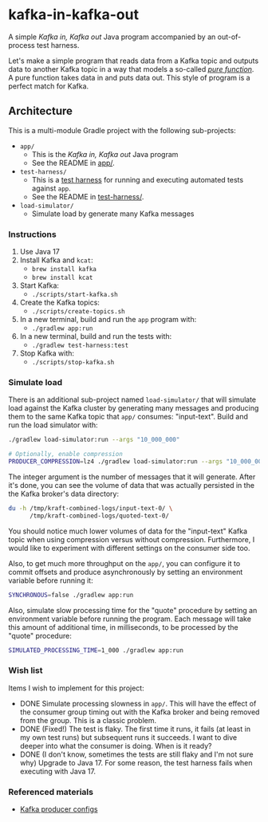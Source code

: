 # kafka-in-kafka-out

A simple *Kafka in, Kafka out* Java program accompanied by an out-of-process test harness.

Let's make a simple program that reads data from a Kafka topic and outputs data to another Kafka topic in a way that models
a so-called [*pure function*](https://en.wikipedia.org/wiki/Pure_function). A pure function takes data in and puts data
out. This style of program is a perfect match for Kafka. 

## Architecture

This is a multi-module Gradle project with the following sub-projects:

* `app/`
  * This is the *Kafka in, Kafka out* Java program
  * See the README in [app/](app/).
* `test-harness/`
  * This is a [test harness](https://en.wikipedia.org/wiki/Test_harness) for running and executing automated tests against `app`.
  * See the README in [test-harness/](test-harness/).
* `load-simulator/`
  * Simulate load by generate many Kafka messages

### Instructions

1. Use Java 17
2. Install Kafka and `kcat`:
   * `brew install kafka`
   * `brew install kcat`
3. Start Kafka:
   * `./scripts/start-kafka.sh`
4. Create the Kafka topics:
   * `./scripts/create-topics.sh`
5. In a new terminal, build and run the `app` program with:
   * `./gradlew app:run`
6. In a new terminal, build and run the tests with:
   * `./gradlew test-harness:test`
7. Stop Kafka with:
   * `./scripts/stop-kafka.sh`

### Simulate load

There is an additional sub-project named `load-simulator/` that will simulate load against the Kafka cluster by generating
many messages and producing them to the same Kafka topic that `app/` consumes: "input-text". Build and run the load
simulator with:

```bash
./gradlew load-simulator:run --args "10_000_000"

# Optionally, enable compression
PRODUCER_COMPRESSION=lz4 ./gradlew load-simulator:run --args "10_000_000"
```

The integer argument is the number of messages that it will generate. After it's done, you can see the volume of data that
was actually persisted in the the Kafka broker's data directory:

```bash
du -h /tmp/kraft-combined-logs/input-text-0/ \
      /tmp/kraft-combined-logs/quoted-text-0/
```

You should notice much lower volumes of data for the "input-text" Kafka topic when using compression versus without compression.
Furthermore, I would like to experiment with different settings on the consumer side too.

Also, to get much more throughput on the `app/`, you can configure it to commit offsets and produce asynchronously by setting
an environment variable before running it:

```bash
SYNCHRONOUS=false ./gradlew app:run
```

Also, simulate slow processing time for the "quote" procedure by setting an environment variable before running the
program. Each message will take this amount of additional time, in milliseconds, to be processed by the "quote"
procedure:

```bash
SIMULATED_PROCESSING_TIME=1_000 ./gradlew app:run
```

### Wish list

Items I wish to implement for this project:

* DONE Simulate processing slowness in `app/`. This will have the effect of the consumer group timing out with the Kafka
  broker and being removed from the group. This is a classic problem.
* DONE (Fixed!) The test is flaky. The first time it runs, it fails (at least in my own test runs) but subsequent runs it succeeds. I
  want to dive deeper into what the consumer is doing. When is it ready?
* DONE (I don't know, sometimes the tests are still flaky and I'm not sure why) Upgrade to Java 17. For some reason, the test harness fails when executing with Java 17.

### Referenced materials

* [Kafka producer configs](https://kafka.apache.org/documentation/#producerconfigs)
